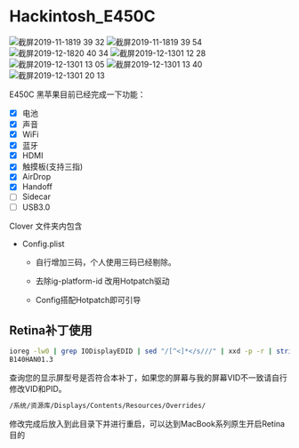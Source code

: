 # Hackintosh_E450C 

![截屏2019-11-1819 39 32](https://user-images.githubusercontent.com/9806325/69049782-9fe2a380-0a3b-11ea-9f03-f1b606f14729.png)
![截屏2019-11-1819 39 54](https://user-images.githubusercontent.com/9806325/69049792-a53fee00-0a3b-11ea-9a89-928444ba81a0.png)
![截屏2019-12-1820 40 34](https://user-images.githubusercontent.com/9806325/71087700-c67d3100-21d7-11ea-87ea-d85b8274c633.png)
![截屏2019-12-1301 12 28](https://user-images.githubusercontent.com/9806325/70765699-7a289000-1d96-11ea-9622-a27ab4a0580e.png)
![截屏2019-12-1301 13 05](https://user-images.githubusercontent.com/9806325/70765706-814f9e00-1d96-11ea-91a9-81d554eacf9d.png)
![截屏2019-12-1301 13 40](https://user-images.githubusercontent.com/9806325/70765711-86ace880-1d96-11ea-8695-66c2358474df.png)
![截屏2019-12-1301 20 13](https://user-images.githubusercontent.com/9806325/70765720-8dd3f680-1d96-11ea-973b-9e23018981ba.png)



E450C 黑苹果目前已经完成一下功能：

- [x] 电池
- [x] 声音
- [x] WiFi
- [x] 蓝牙
- [x] HDMI
- [x] 触摸板(支持三指)
- [x] AirDrop
- [x] Handoff
- [ ] Sidecar
- [ ] USB3.0

Clover 文件夹内包含


* Config.plist
    * 自行增加三码，个人使用三码已经剔除。

    * 去除ig-platform-id 改用Hotpatch驱动

    * Config搭配Hotpatch即可引导

## Retina补丁使用
``` bash
ioreg -lw0 | grep IODisplayEDID | sed "/[^<]*</s///" | xxd -p -r | strings -6
B140HAN01.3 
```
查询您的显示屏型号是否符合本补丁，如果您的屏幕与我的屏幕VID不一致请自行修改VID和PID。
``` bash
/系统/资源库/Displays/Contents/Resources/Overrides/
```
修改完成后放入到此目录下并进行重启，可以达到MacBook系列原生开启Retina目的
